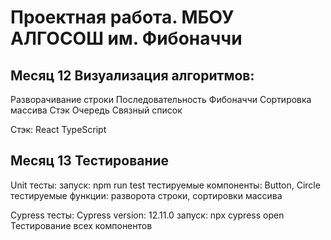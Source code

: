 # Проектная работа. МБОУ АЛГОСОШ им. Фибоначчи
## Месяц 12 Визуализация алгоритмов:

Разворачивание строки
Последовательность Фибоначчи
Сортировка массива
Стэк
Очередь
Связный список

Стэк:
React
TypeScript

## Месяц 13 Тестирование

Unit тесты:
запуск: npm run test
тестируемые компоненты: Button, Circle
тестируемые функции: разворота строки, сортировки массива

Cypress тесты:
Cypress version: 12.11.0
запуск: npx cypress open
Тестирование всех компонентов